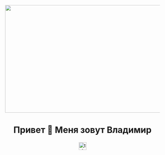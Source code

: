 
<div align="center">
  <img height="350" width="600" src="https://media1.tenor.com/m/C1r3YSmu4IQAAAAC/coding.gif"  />
</div>

###

<h1 align="center">Привет 👋 Меня зовут Владимир</h1>

###

<div align="center">
  <a href="https://t.me/tehnomaniak07" target="_blank">
    <img src="https://img.shields.io/static/v1?message=Telegram&logo=telegram&label=&color=2CA5E0&logoColor=white&labelColor=&style=for-the-badge" height="25" alt="telegram logo"  />
  </a>
</div>

